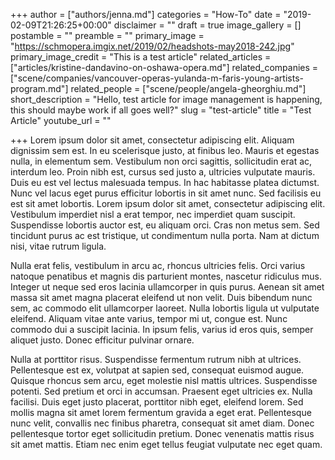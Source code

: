 +++
author = ["authors/jenna.md"]
categories = "How-To"
date = "2019-02-09T21:26:25+00:00"
disclaimer = ""
draft = true
image_gallery = []
postamble = ""
preamble = ""
primary_image = "https://schmopera.imgix.net/2019/02/headshots-may2018-242.jpg"
primary_image_credit = "This is a test article"
related_articles = ["articles/kristine-dandavino-on-oshawa-opera.md"]
related_companies = ["scene/companies/vancouver-operas-yulanda-m-faris-young-artists-program.md"]
related_people = ["scene/people/angela-gheorghiu.md"]
short_description = "Hello, test article for image management is happening, this should maybe work if all goes well?"
slug = "test-article"
title = "Test Article"
youtube_url = ""

+++
Lorem ipsum dolor sit amet, consectetur adipiscing elit. Aliquam dignissim sem est. In eu scelerisque justo, at finibus leo. Mauris et egestas nulla, in elementum sem. Vestibulum non orci sagittis, sollicitudin erat ac, interdum leo. Proin nibh est, cursus sed justo a, ultricies vulputate mauris. Duis eu est vel lectus malesuada tempus. In hac habitasse platea dictumst. Nunc vel lacus eget purus efficitur lobortis in sit amet nunc. Sed facilisis eu est sit amet lobortis. Lorem ipsum dolor sit amet, consectetur adipiscing elit. Vestibulum imperdiet nisl a erat tempor, nec imperdiet quam suscipit. Suspendisse lobortis auctor est, eu aliquam orci. Cras non metus sem. Sed tincidunt purus ac est tristique, ut condimentum nulla porta. Nam at dictum nisi, vitae rutrum ligula.

Nulla erat felis, vestibulum in arcu ac, rhoncus ultricies felis. Orci varius natoque penatibus et magnis dis parturient montes, nascetur ridiculus mus. Integer ut neque sed eros lacinia ullamcorper in quis purus. Aenean sit amet massa sit amet magna placerat eleifend ut non velit. Duis bibendum nunc sem, ac commodo elit ullamcorper laoreet. Nulla lobortis ligula ut vulputate eleifend. Aliquam vitae ante varius, tempor mi ut, congue est. Nunc commodo dui a suscipit lacinia. In ipsum felis, varius id eros quis, semper aliquet justo. Donec efficitur pulvinar ornare.

Nulla at porttitor risus. Suspendisse fermentum rutrum nibh at ultrices. Pellentesque est ex, volutpat at sapien sed, consequat euismod augue. Quisque rhoncus sem arcu, eget molestie nisl mattis ultrices. Suspendisse potenti. Sed pretium et orci in accumsan. Praesent eget ultricies ex. Nulla facilisi. Duis eget justo placerat, porttitor nibh eget, eleifend lorem. Sed mollis magna sit amet lorem fermentum gravida a eget erat. Pellentesque nunc velit, convallis nec finibus pharetra, consequat sit amet diam. Donec pellentesque tortor eget sollicitudin pretium. Donec venenatis mattis risus sit amet mattis. Etiam nec enim eget tellus feugiat vulputate nec eget quam.
